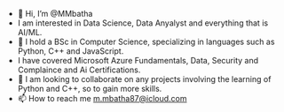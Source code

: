 - 👋 Hi, I’m @MMbatha
-  I am interested in Data Science, Data Anyalyst and everything that is AI/ML.
- 🌱 I hold a BSc in Computer Science, specializing in languages such as Python, C++ and JavaScript.
- I have covered Microsoft Azure Fundamentals, Data, Security and Complaince and Ai Certifications.
- 💞️ I am looking to collaborate on any projects involving the learning of Python and C++, so to gain more skills.
- 📫 How to reach me m.mbatha87@icloud.com

<!---
mbizo1/mbizo1 is a ✨ special ✨ repository because its `README.md` (this file) appears on your GitHub profile.
You can click the Preview link to take a look at your changes.
--->
